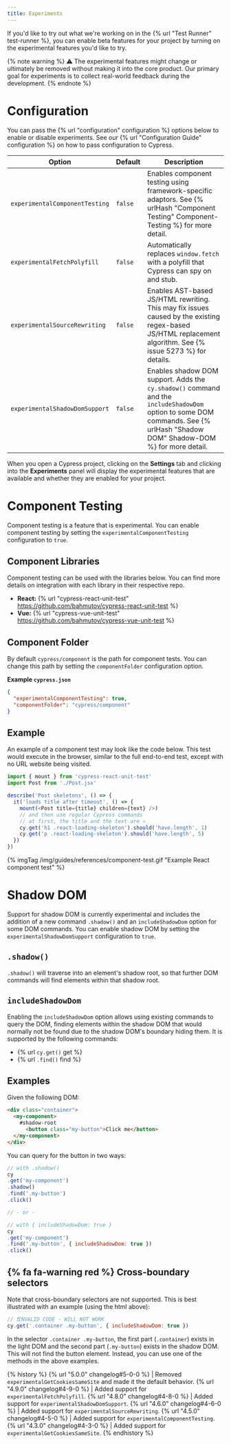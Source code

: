 ```yaml
---
title: Experiments
---
```


If you'd like to try out what we're working on in the {% url "Test Runner" test-runner %}, you can enable beta features for your project by turning on the experimental features you'd like to try.

{% note warning %}
⚠️ The experimental features might change or ultimately be removed without making it into the core product. Our primary goal for experiments is to collect real-world feedback during the development.
{% endnote %}

# Configuration

You can pass the {% url "configuration" configuration %} options below to enable or disable experiments. See our {% url "Configuration Guide" configuration %} on how to pass configuration to Cypress.

Option | Default | Description
----- | ---- | ----
`experimentalComponentTesting` | `false` | Enables component testing using framework-specific adaptors. See {% urlHash "Component Testing" Component-Testing %} for more detail.
`experimentalFetchPolyfill` | `false` | Automatically replaces `window.fetch` with a polyfill that Cypress can spy on and stub.
`experimentalSourceRewriting` | `false` | Enables AST-based JS/HTML rewriting. This may fix issues caused by the existing regex-based JS/HTML replacement algorithm. See {% issue 5273 %} for details.
`experimentalShadowDomSupport` | `false` | Enables shadow DOM support. Adds the `cy.shadow()` command and the `includeShadowDom` option to some DOM commands. See {% urlHash "Shadow DOM" Shadow-DOM %} for more detail.

When you open a Cypress project, clicking on the **Settings** tab and clicking into the **Experiments** panel will display the experimental features that are available and whether they are enabled for your project.

# Component Testing

Component testing is a feature that is experimental. You can enable component testing by setting the `experimentalComponentTesting` configuration to `true`.

## Component Libraries

Component testing can be used with the libraries below. You can find more details on integration with each library in their respective repo.

- **React:** {% url "cypress-react-unit-test" https://github.com/bahmutov/cypress-react-unit-test %}
- **Vue:** {% url "cypress-vue-unit-test" https://github.com/bahmutov/cypress-vue-unit-test %}

## Component Folder

By default `cypress/component` is the path for component tests. You can change this path by setting the `componentFolder` configuration option.

**Example `cypress.json`**

```json
{
  "experimentalComponentTesting": true,
  "componentFolder": "cypress/component"
}
```

## Example

An example of a component test may look like the code below. This test would execute in the browser, similar to the full end-to-end test, except with no URL website being visited.

```js
import { mount } from 'cypress-react-unit-test'
import Post from './Post.jsx'

describe('Post skeletons', () => {
  it('loads title after timeout', () => {
    mount(<Post title={title} children={text} />)
    // and then use regular Cypress commands
    // at first, the title and the text are 💀
    cy.get('h1 .react-loading-skeleton').should('have.length', 1)
    cy.get('p .react-loading-skeleton').should('have.length', 5)
  })
})
```

{% imgTag /img/guides/references/component-test.gif "Example React component test" %}

# Shadow DOM

Support for shadow DOM is currently experimental and includes the addition of a new command `.shadow()` and an `includeShadowDom` option for some DOM commands. You can enable shadow DOM by setting the `experimentalShadowDomSupport` configuration to `true`.

## `.shadow()`

`.shadow()` will traverse into an element's shadow root, so that further DOM commands will find elements within that shadow root.

## `includeShadowDom`

Enabling the `includeShadowDom` option allows using existing commands to query the DOM, finding elements within the shadow DOM that would normally not be found due to the shadow DOM's boundary hiding them. It is supported by the following commands:

- {% url `cy.get()` get %}
- {% url `.find()` find %}

## Examples

Given the following DOM:

```html
<div class="container">
  <my-component>
    #shadow-root
      <button class="my-button">Click me</button>
  </my-component>
</div>
```

You can query for the button in two ways:

```javascript
// with .shadow()
cy
.get('my-component')
.shadow()
.find('.my-button')
.click()

// - or -

// with { includeShadowDom: true }
cy
.get('my-component')
.find('.my-button', { includeShadowDom: true })
.click()
```

## {% fa fa-warning red %} Cross-boundary selectors

Note that cross-boundary selectors are not supported. This is best illustrated with an example (using the html above):

```javascript
// ❗️INVALID CODE - WILL NOT WORK
cy.get('.container .my-button', { includeShadowDom: true })
```

In the selector `.container .my-button`, the first part (`.container`) exists in the light DOM and the second part (`.my-button`) exists in the shadow DOM. This will not find the button element. Instead, you can use one of the methods in the above examples.

{% history %}
{% url "5.0.0" changelog#5-0-0 %} | Removed `experimentalGetCookiesSameSite` and made it the default behavior.
{% url "4.9.0" changelog#4-9-0 %} | Added support for `experimentalFetchPolyfill`.
{% url "4.8.0" changelog#4-8-0 %} | Added support for `experimentalShadowDomSupport`.
{% url "4.6.0" changelog#4-6-0 %} | Added support for `experimentalSourceRewriting`.
{% url "4.5.0" changelog#4-5-0 %} | Added support for `experimentalComponentTesting`.
{% url "4.3.0" changelog#4-3-0 %} | Added support for `experimentalGetCookiesSameSite`.
{% endhistory %}
